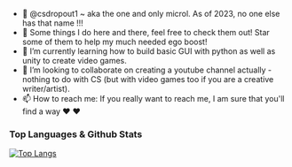 - 👋 @csdropout1 ~ aka the one and only microl. As of 2023, no one else has that name !!!
- 👀 Some things I do here and there, feel free to check them out! Star some of them to help my much needed ego boost! 
- 🌱 I’m currently learning how to build basic GUI with python as well as unity to create video games.
- 💞️ I’m looking to collaborate on creating a youtube channel actually - nothing to do with CS (but with video games too if you are a creative writer/artist).
- 📫 How to reach me: If you really want to reach me, I am sure that you'll find a way ♥ ♥

### Top Languages & Github Stats
[![Top Langs](https://github-readme-stats.vercel.app/api/top-langs/?username=csdropout1&layout=compact&hide_border=true&bg_color=000333&text_color=ffb6c1)](https://github.com/csdropout1/github-readme-stats)

<!---
csdropout1/csdropout1 is a ✨ special ✨ repository because its `README.md` (this file) appears on your GitHub profile.
You can click the Preview link to take a look at your changes.

♥♥♥♥♥
<img src="https://github-readme-stats.vercel.app/api?username=csdropout1&show_icons=true&theme=react" alt="github stats" width="45%" align="right"/>
--->
